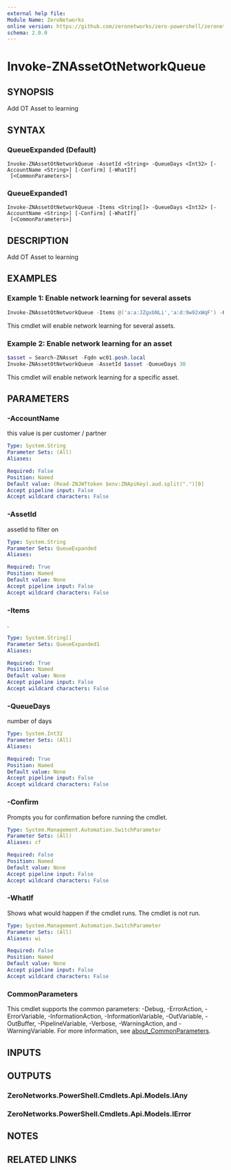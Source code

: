 ```yaml
---
external help file:
Module Name: ZeroNetworks
online version: https://github.com/zeronetworks/zero-powershell/zeronetworks/invoke-znassetotnetworkqueue
schema: 2.0.0
---
```


# Invoke-ZNAssetOtNetworkQueue

## SYNOPSIS
Add OT Asset to learning

## SYNTAX

### QueueExpanded (Default)
```
Invoke-ZNAssetOtNetworkQueue -AssetId <String> -QueueDays <Int32> [-AccountName <String>] [-Confirm] [-WhatIf]
 [<CommonParameters>]
```

### QueueExpanded1
```
Invoke-ZNAssetOtNetworkQueue -Items <String[]> -QueueDays <Int32> [-AccountName <String>] [-Confirm] [-WhatIf]
 [<CommonParameters>]
```

## DESCRIPTION
Add OT Asset to learning

## EXAMPLES

### Example 1: Enable network learning for several assets
```powershell
Invoke-ZNAssetOtNetworkQueue -Items @('a:a:JZgxbNLi','a:d:9w92xWqF') -QueueDays 30
```

This cmdlet will enable network learning for several assets.

### Example 2: Enable network learning for an asset
```powershell
$asset = Search-ZNAsset -Fqdn wc01.posh.local
Invoke-ZNAssetOtNetworkQueue -AssetId $asset -QueueDays 30
```

This cmdlet will enable network learning for a specific asset.

## PARAMETERS

### -AccountName
this value is per customer / partner

```yaml
Type: System.String
Parameter Sets: (All)
Aliases:

Required: False
Position: Named
Default value: (Read-ZNJWTtoken $env:ZNApiKey).aud.split(".")[0]
Accept pipeline input: False
Accept wildcard characters: False
```

### -AssetId
assetId to filter on

```yaml
Type: System.String
Parameter Sets: QueueExpanded
Aliases:

Required: True
Position: Named
Default value: None
Accept pipeline input: False
Accept wildcard characters: False
```

### -Items
.

```yaml
Type: System.String[]
Parameter Sets: QueueExpanded1
Aliases:

Required: True
Position: Named
Default value: None
Accept pipeline input: False
Accept wildcard characters: False
```

### -QueueDays
number of days

```yaml
Type: System.Int32
Parameter Sets: (All)
Aliases:

Required: True
Position: Named
Default value: None
Accept pipeline input: False
Accept wildcard characters: False
```

### -Confirm
Prompts you for confirmation before running the cmdlet.

```yaml
Type: System.Management.Automation.SwitchParameter
Parameter Sets: (All)
Aliases: cf

Required: False
Position: Named
Default value: None
Accept pipeline input: False
Accept wildcard characters: False
```

### -WhatIf
Shows what would happen if the cmdlet runs.
The cmdlet is not run.

```yaml
Type: System.Management.Automation.SwitchParameter
Parameter Sets: (All)
Aliases: wi

Required: False
Position: Named
Default value: None
Accept pipeline input: False
Accept wildcard characters: False
```

### CommonParameters
This cmdlet supports the common parameters: -Debug, -ErrorAction, -ErrorVariable, -InformationAction, -InformationVariable, -OutVariable, -OutBuffer, -PipelineVariable, -Verbose, -WarningAction, and -WarningVariable. For more information, see [about_CommonParameters](http://go.microsoft.com/fwlink/?LinkID=113216).

## INPUTS

## OUTPUTS

### ZeroNetworks.PowerShell.Cmdlets.Api.Models.IAny

### ZeroNetworks.PowerShell.Cmdlets.Api.Models.IError

## NOTES

## RELATED LINKS

